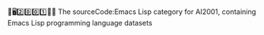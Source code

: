 🧠️🖥️2️⃣️0️⃣️0️⃣️1️⃣️💾️📜️ The sourceCode:Emacs Lisp category for AI2001, containing Emacs Lisp programming language datasets
